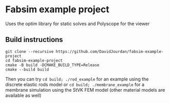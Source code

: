 # Fabsim example project

Uses the optim library for static solves and Polyscope for the viewer

## Build instructions

``` 
git clone --recursive https://github.com/DavidJourdan/fabsim-example-project 
cd fabsim-example-project 
cmake -B build -DCMAKE_BUILD_TYPE=Release
cmake --build build
```

Then you can try ```cd build; ./rod_example``` for an example using the discrete elastic rods model or ```cd build; ./membrane_example``` for a membrane simulation using the StVK FEM model (other material models are available as well)
